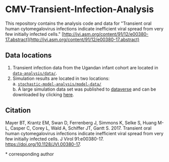 # CMV-Transient-Infection-Analysis

This repository contains the analysis code and data for "Transient oral human cytomegalovirus infections indicate inefficient viral spread from very few initially infected cells."  [http://jvi.asm.org/content/91/12/e00380-17.abstract](http://jvi.asm.org/content/91/12/e00380-17.abstract)    

## Data locations

1. Transient infection data from the Ugandan infant cohort are located in [`data-analysis/data/`](https://github.com/bryanmayer/CMV-Transient-Infections/tree/master/data-analysis/data).    
2. Simulation results are located in two locations:    
  a. [`stochastic-model-analysis/model-data/`](https://github.com/bryanmayer/CMV-Transient-Infections/tree/master/stochastic-model-analysis/model-data)    
  b. A large simulation data set was published to [dataverse](https://dataverse.harvard.edu/dataset.xhtml?persistentId=doi:10.7910/DVN/XFXIFO) and can be downloaded by clicking [here](https://dataverse.harvard.edu/api/access/datafile/3008959).


## Citation

Mayer BT, Krantz EM, Swan D, Ferrenberg J, Simmons K, Selke S, Huang M-L, Casper C, Corey L, Wald A, Schiffer JT, Gantt S. 2017. Transient oral human cytomegalovirus infections indicate inefficient viral spread from very few initially infected cells. J Virol 91:e00380-17. https://doi.org/10.1128/JVI.00380-17.

\* corresponding author

